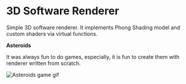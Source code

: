 # 3D Software Renderer

Simple 3D software renderer. It implements Phong Shading model and custom shaders via virtual functions.

**Asteroids**

It was always fun to do games, especially, it is fun to create them with renderer written from scratch.

![Asteroids game gif](https://user-images.githubusercontent.com/33322066/71099705-ca538800-21c4-11ea-8d4f-25644a4f793b.gif)
